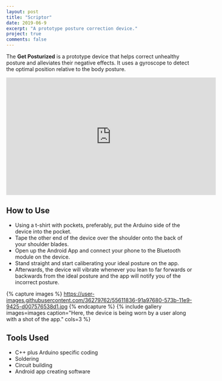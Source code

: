 ```yaml
---
layout: post
title: "Scriptor"
date: 2019-06-9
excerpt: "A prototype posture correction device."
project: true
comments: false
---
```

The <b>Get Posturized</b> is a prototype device that helps correct unhealthy posture and alleviates their negative effects. It uses a gyroscope to detect the optimal position relative to the body posture. 

<iframe width="560" height="315" src="https://www.youtube.com/embed/wJXGAqXLZew" frameborder="0"> </iframe>

## How to Use
 * Using a t-shirt with pockets, preferably, put the Arduino side of the device into the pocket.
 * Tape the other end of the device over the shoulder onto the back of your shoulder blades.
 * Open up the Android App and connect your phone to the Bluetooth module on the device.
 * Stand straight and start caliberating your ideal posture on the app.
 * Afterwards, the device will vibrate whenever you lean to far forwards or backwards from the ideal posture and the app will notify you      of the incorrect posture.

{% capture images %}
    https://user-images.githubusercontent.com/36279762/55611836-91a97680-573b-11e9-9425-d007576538d1.jpg
{% endcapture %}
{% include gallery images=images caption="Here, the device is being worn by a user along with a shot of the app." cols=3 %}

## Tools Used  
 * C++ plus Arduino specific coding
 * Soldering
 * Circuit building
 * Android app creating software
